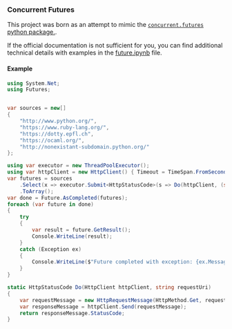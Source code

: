 ### Concurrent Futures

This project was born as an attempt to mimic the [`concurrent.futures` python package.](https://docs.python.org/3/library/concurrent.futures.html).

If the official documentation is not sufficient for you, you can find additional technical details with examples in the [future.ipynb](./future.ipynb) file.

#### Example
```cs
using System.Net;
using Futures;


var sources = new[]
{
    "http://www.python.org/",
    "https://www.ruby-lang.org/",
    "https://dotty.epfl.ch",
    "https://ocaml.org/",
    "http://nonexistant-subdomain.python.org/"
};

using var executor = new ThreadPoolExecutor();
using var httpClient = new HttpClient() { Timeout = TimeSpan.FromSeconds(4) };
var futures = sources
    .Select(x => executor.Submit<HttpStatusCode>(s => Do(httpClient, (string)s!), x))
    .ToArray();
var done = Future.AsCompleted(futures);
foreach (var future in done)
{
    try
    {
        var result = future.GetResult();
        Console.WriteLine(result);
    }
    catch (Exception ex)
    {
        Console.WriteLine($"Future completed with exception: {ex.Message}");
    }
}

static HttpStatusCode Do(HttpClient httpClient, string requestUri)
{
    var requestMessage = new HttpRequestMessage(HttpMethod.Get, requestUri);
    var responseMessage = httpClient.Send(requestMessage);
    return responseMessage.StatusCode;
}
```
